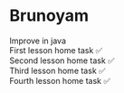 # Brunoyam
Improve in java\
First lesson home task ✅\
Second lesson home task ✅\
Third lesson home task ✅\
Fourth lesson home task ✅
